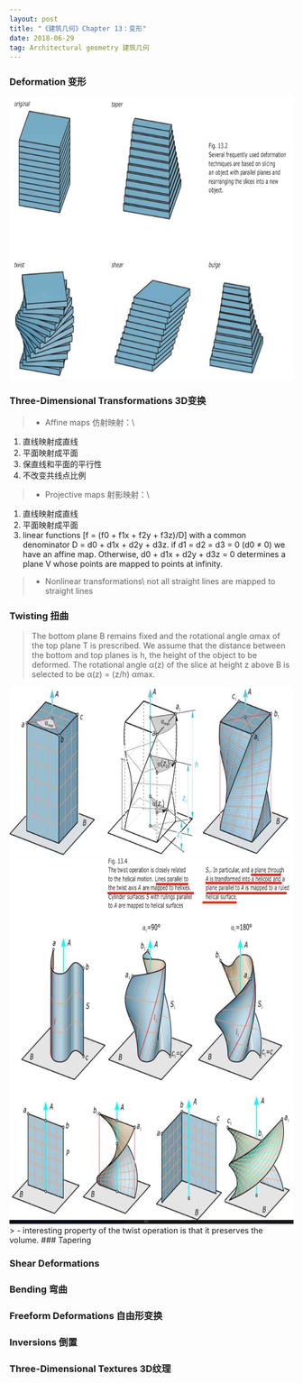 ```yaml
---
layout: post
title: "《建筑几何》Chapter 13：变形"
date: 2018-06-29
tag: Architectural geometry 建筑几何  
---
```

### Deformation 变形

<img src="/images/posts/AG/13-2 deformation.png" height="500" width="800">

### Three-Dimensional Transformations 3D变换
> - Affine maps 仿射映射：\\
1. 直线映射成直线
2. 平面映射成平面
3. 保直线和平面的平行性
4. 不改变共线点比例
> - Projective maps 射影映射：\\
1. 直线映射成直线
2. 平面映射成平面
3. linear functions [f = (f0 + f1x + f2y + f3z)/D] with a common denominator D = d0 + d1x + d2y + d3z.  if d1 = d2 = d3 = 0 (d0 ≠ 0) we have an affine map. Otherwise, d0 + d1x + d2y + d3z = 0 determines a plane V whose points are mapped to points at infinity.
> -  Nonlinear transformations\\
not all straight lines are mapped to straight lines

### Twisting 扭曲
> The bottom plane B remains fixed and the rotational angle αmax of the top plane T is prescribed. We assume that the distance between the bottom and top planes is h, the height of the object to be deformed. The rotational angle α(z) of the slice at height z above B is selected to be
α(z) = (z/h) αmax.
<img src="/images/posts/AG/13-3 twisting.png" height="300" width="800">
<img src="/images/posts/AG/13-4 twisting.png" height="650" width="800">
> - interesting property of the twist operation is that it preserves the volume.
### Tapering


### Shear Deformations


### Bending 弯曲


### Freeform Deformations 自由形变换


### Inversions 倒置


### Three-Dimensional Textures 3D纹理

